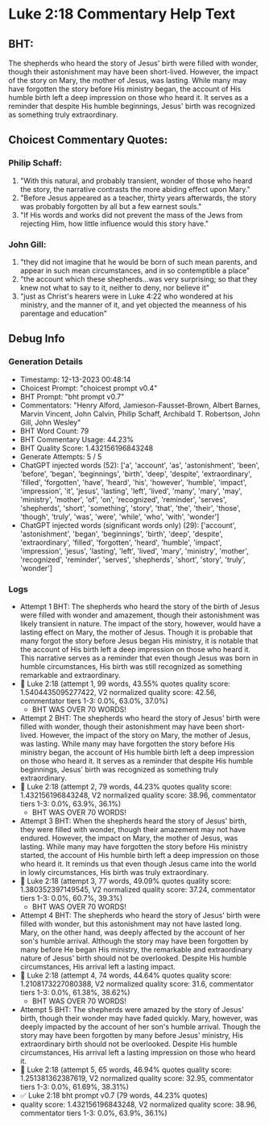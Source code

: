 # Luke 2:18 Commentary Help Text

## BHT:
The shepherds who heard the story of Jesus' birth were filled with wonder, though their astonishment may have been short-lived. However, the impact of the story on Mary, the mother of Jesus, was lasting. While many may have forgotten the story before His ministry began, the account of His humble birth left a deep impression on those who heard it. It serves as a reminder that despite His humble beginnings, Jesus' birth was recognized as something truly extraordinary.

## Choicest Commentary Quotes:
### Philip Schaff:
1. "With this natural, and probably transient, wonder of those who heard the story, the narrative contrasts the more abiding effect upon Mary."
2. "Before Jesus appeared as a teacher, thirty years afterwards, the story was probably forgotten by all but a few earnest souls."
3. "If His words and works did not prevent the mass of the Jews from rejecting Him, how little influence would this story have."

### John Gill:
1. "they did not imagine that he would be born of such mean parents, and appear in such mean circumstances, and in so contemptible a place"
2. "the account which these shepherds...was very surprising; so that they knew not what to say to it, neither to deny, nor believe it"
3. "just as Christ's hearers were in Luke 4:22 who wondered at his ministry, and the manner of it, and yet objected the meanness of his parentage and education"


## Debug Info
### Generation Details
- Timestamp: 12-13-2023 00:48:14
- Choicest Prompt: "choicest prompt v0.4"
- BHT Prompt: "bht prompt v0.7"
- Commentators: "Henry Alford, Jamieson-Fausset-Brown, Albert Barnes, Marvin Vincent, John Calvin, Philip Schaff, Archibald T. Robertson, John Gill, John Wesley"
- BHT Word Count: 79
- BHT Commentary Usage: 44.23%
- BHT Quality Score: 1.432156196843248
- Generate Attempts: 5 / 5
- ChatGPT injected words (52):
	['a', 'account', 'as', 'astonishment', 'been', 'before', 'began', 'beginnings', 'birth', 'deep', 'despite', 'extraordinary', 'filled', 'forgotten', 'have', 'heard', 'his', 'however', 'humble', 'impact', 'impression', 'it', 'jesus', 'lasting', 'left', 'lived', 'many', 'mary', 'may', 'ministry', 'mother', 'of', 'on', 'recognized', 'reminder', 'serves', 'shepherds', 'short', 'something', 'story', 'that', 'the', 'their', 'those', 'though', 'truly', 'was', 'were', 'while', 'who', 'with', 'wonder']
- ChatGPT injected words (significant words only) (29):
	['account', 'astonishment', 'began', 'beginnings', 'birth', 'deep', 'despite', 'extraordinary', 'filled', 'forgotten', 'heard', 'humble', 'impact', 'impression', 'jesus', 'lasting', 'left', 'lived', 'mary', 'ministry', 'mother', 'recognized', 'reminder', 'serves', 'shepherds', 'short', 'story', 'truly', 'wonder']

### Logs
- Attempt 1 BHT: The shepherds who heard the story of the birth of Jesus were filled with wonder and amazement, though their astonishment was likely transient in nature. The impact of the story, however, would have a lasting effect on Mary, the mother of Jesus. Though it is probable that many forgot the story before Jesus began His ministry, it is notable that the account of His birth left a deep impression on those who heard it. This narrative serves as a reminder that even though Jesus was born in humble circumstances, His birth was still recognized as something remarkable and extraordinary.
- 🔄 Luke 2:18 (attempt 1, 99 words, 43.55% quotes quality score: 1.5404435095277422, V2 normalized quality score: 42.56, commentator tiers 1-3: 0.0%, 63.0%, 37.0%) 
	- BHT WAS OVER 70 WORDS!
- Attempt 2 BHT: The shepherds who heard the story of Jesus' birth were filled with wonder, though their astonishment may have been short-lived. However, the impact of the story on Mary, the mother of Jesus, was lasting. While many may have forgotten the story before His ministry began, the account of His humble birth left a deep impression on those who heard it. It serves as a reminder that despite His humble beginnings, Jesus' birth was recognized as something truly extraordinary.
- 🔄 Luke 2:18 (attempt 2, 79 words, 44.23% quotes quality score: 1.432156196843248, V2 normalized quality score: 38.96, commentator tiers 1-3: 0.0%, 63.9%, 36.1%) 
	- BHT WAS OVER 70 WORDS!
- Attempt 3 BHT: When the shepherds heard the story of Jesus' birth, they were filled with wonder, though their amazement may not have endured. However, the impact on Mary, the mother of Jesus, was lasting. While many may have forgotten the story before His ministry started, the account of His humble birth left a deep impression on those who heard it. It reminds us that even though Jesus came into the world in lowly circumstances, His birth was truly extraordinary.
- 🔄 Luke 2:18 (attempt 3, 77 words, 49.09% quotes quality score: 1.380352397149545, V2 normalized quality score: 37.24, commentator tiers 1-3: 0.0%, 60.7%, 39.3%) 
	- BHT WAS OVER 70 WORDS!
- Attempt 4 BHT: The shepherds who heard the story of Jesus' birth were filled with wonder, but this astonishment may not have lasted long. Mary, on the other hand, was deeply affected by the account of her son's humble arrival. Although the story may have been forgotten by many before He began His ministry, the remarkable and extraordinary nature of Jesus' birth should not be overlooked. Despite His humble circumstances, His arrival left a lasting impact.
- 🔄 Luke 2:18 (attempt 4, 74 words, 44.64% quotes quality score: 1.2108173227080388, V2 normalized quality score: 31.6, commentator tiers 1-3: 0.0%, 61.38%, 38.62%) 
	- BHT WAS OVER 70 WORDS!
- Attempt 5 BHT: The shepherds were amazed by the story of Jesus' birth, though their wonder may have faded quickly. Mary, however, was deeply impacted by the account of her son's humble arrival. Though the story may have been forgotten by many before Jesus' ministry, His extraordinary birth should not be overlooked. Despite His humble circumstances, His arrival left a lasting impression on those who heard it.
- 🔄 Luke 2:18 (attempt 5, 65 words, 46.94% quotes quality score: 1.251381362387619, V2 normalized quality score: 32.95, commentator tiers 1-3: 0.0%, 61.69%, 38.31%)
- ✅ Luke 2:18 bht prompt v0.7 (79 words, 44.23% quotes)
- quality score: 1.432156196843248, V2 normalized quality score: 38.96, commentator tiers 1-3: 0.0%, 63.9%, 36.1%)